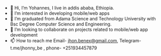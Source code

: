 - 👋 Hi, I’m Yohannes, I live in addis ababa, Ethiopia.
- 👀 I’m interested in developing mobile/web apps
- 🌱 I’m graduated from Adama Science and Technology University with Bsc Degree Computer Science and Engineering.
- 💞️ I’m looking to collaborate on projects related to mobile/web app development
- 📫 How to reach me Email- jhon.benex@gmail.com, Telegram- t.me/jhonny_be , phone- +251934457879

<!---
jo-ui/jo-ui is a ✨ special ✨ repository because its `README.md` (this file) appears on your GitHub profile.
You can click the Preview link to take a look at your changes.
--->
